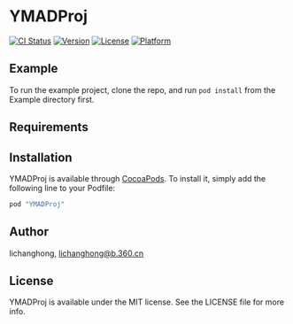 # YMADProj

[![CI Status](http://img.shields.io/travis/lichanghong/YMADProj.svg?style=flat)](https://travis-ci.org/lichanghong/YMADProj)
[![Version](https://img.shields.io/cocoapods/v/YMADProj.svg?style=flat)](http://cocoapods.org/pods/YMADProj)
[![License](https://img.shields.io/cocoapods/l/YMADProj.svg?style=flat)](http://cocoapods.org/pods/YMADProj)
[![Platform](https://img.shields.io/cocoapods/p/YMADProj.svg?style=flat)](http://cocoapods.org/pods/YMADProj)

## Example

To run the example project, clone the repo, and run `pod install` from the Example directory first.

## Requirements

## Installation

YMADProj is available through [CocoaPods](http://cocoapods.org). To install
it, simply add the following line to your Podfile:

```ruby
pod "YMADProj"
```

## Author

lichanghong, lichanghong@b.360.cn

## License

YMADProj is available under the MIT license. See the LICENSE file for more info.
